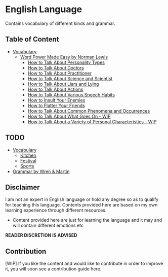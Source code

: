 # English Language

Contains vocabulary of different kinds and grammar.

## Table of Content

- [Vocabulary](vocabulary/README.md)
  - [Word Power Made Easy by Norman Lewis](vocabulary/norman-lewis-wpme/README.md)
    - [How to Talk About Personality Types](vocabulary/norman-lewis-wpme/01.%20how-to-talk-about-personality-types)
    - [How to Talk About Doctors](vocabulary/norman-lewis-wpme/02.%20how-to-talk-about-doctors)
    - [How to Talk About Practitioner](vocabulary/norman-lewis-wpme/03.%20how-to-talk-about-practitioners)
    - [How to Talk About Science and Scientist](vocabulary/norman-lewis-wpme/04.%20science-and-scientists)
    - [How to Talk About Liars and Lying](vocabulary/norman-lewis-wpme/05.%20liars-and-lying)
    - [How to Talk About Actions](vocabulary/norman-lewis-wpme/06.%20how-to-talk-about-action)
    - [How to Talk About Various Speech Habits](vocabulary/norman-lewis-wpme/07.%20how-to-talk-about-various-speech-habits)
    - [How to Insult Your Enemies](vocabulary/norman-lewis-wpme/08.%20how-to-insult-your-enemies)
    - [How to Flatter Your Friends](vocabulary/norman-lewis-wpme/09.%20how-to-flatter-your-friends)
    - [How to Talk About Common Phenomena and Occurrences](vocabulary/norman-lewis-wpme/10.%20how-to-talk-about-common-phenomena-and-occurrences)
    - [How to Talk About What Goes On - WIP](vocabulary/norman-lewis-wpme/11.%20how-to-talk-about-what-goes-on)
    - [How to Talk About a Variety of Personal Characteristics - WIP](vocabulary/norman-lewis-wpme/12.%20how-to-talk-about-a-variety-of-personal-characteristics)

## TODO

- [Vocabulary](vocabulary/README.md)
  - [Kitchen](vocabulary/kitchen)
  - [Festival](vocabulary/festival)
  - [Sports](vocabulary/sports)
- [Grammar by Wren & Martin](grammar-wren-and-martin)

## Disclaimer

I am not an expert in English language or hold any degree so as to qualify for teaching this language. Contents provided here are based on my own learning experience through different resources.

- Content provided here are just for learning the language and it may and will contain different emotions etc

**READER DISCRETION IS ADVISED**

## Contribution

[WIP]
If you like the content and would like to contribute in order to improve it, you will soon see a contribution guide here.
